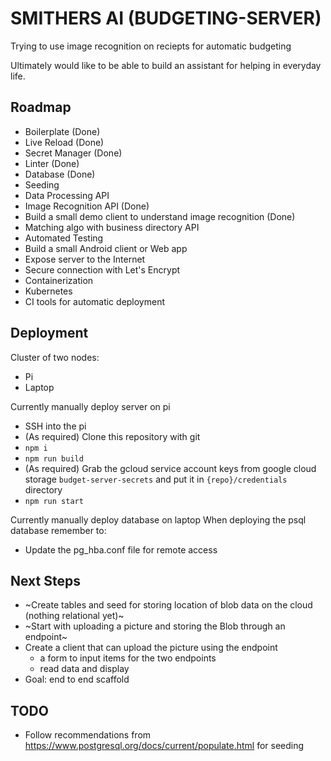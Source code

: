 # SMITHERS AI (BUDGETING-SERVER)
Trying to use image recognition on reciepts for automatic budgeting

Ultimately would like to be able to build an assistant for helping in everyday life.

## Roadmap
* Boilerplate (Done)
* Live Reload (Done)
* Secret Manager (Done)
* Linter (Done)
* Database (Done)
* Seeding
* Data Processing API
* Image Recognition API (Done)
* Build a small demo client to understand image recognition (Done)
* Matching algo with business directory API
* Automated Testing
* Build a small Android client or Web app
* Expose server to the Internet
* Secure connection with Let's Encrypt
* Containerization
* Kubernetes
* CI tools for automatic deployment

## Deployment
Cluster of two nodes:
* Pi
* Laptop

Currently manually deploy server on pi
* SSH into the pi
* (As required) Clone this repository with git
* `npm i`
* `npm run build`
* (As required) Grab the gcloud service account keys from google cloud storage `budget-server-secrets` and put it in `{repo}/credentials` directory
* `npm run start`

Currently manually deploy database on laptop
When deploying the psql database remember to:
* Update the pg_hba.conf file for remote access

## Next Steps
* ~Create tables and seed for storing location of blob data on the cloud (nothing relational yet)~
* ~Start with uploading a picture and storing the Blob through an endpoint~
* Create a client that can upload the picture using the endpoint
  - a form to input items for the two endpoints
  - read data and display
* Goal: end to end scaffold

## TODO
* Follow recommendations from https://www.postgresql.org/docs/current/populate.html for seeding